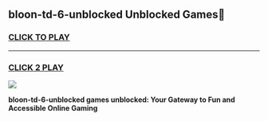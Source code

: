 
## bloon-td-6-unblocked Unblocked Games👋
<h3>
<a href="https://news.freeplayer.one?title=bloon-td-6-unblocked&ref=16F">CLICK TO PLAY</a></h3>
<hr>

<h3>
<a href="https://news.freeplayer.one?title=bloon-td-6-unblocked&ref=16F">CLICK 2 PLAY</a>
  
</h3>

<a href="https://news.freeplayer.one?title=bloon-td-6-unblocked&ref=16F/"><img src="https://clearcache.store/games.png"></a>


**bloon-td-6-unblocked games unblocked: Your Gateway to Fun and Accessible Online Gaming**
